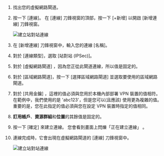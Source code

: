 1. 找出您的虛擬網路閘道。
2. 按一下 [連線]。 在 [連線] 刀鋒視窗的頂部，按一下 [+新增] 以開啟 [新增連線] 刀鋒視窗。
   
    ![建立站對站連線](./media/vpn-gateway-add-site-to-site-connection-s2s-rm-portal-include/connection.png)
3. 在 [新增連線] 刀鋒視窗中，輸入您的連線 [名稱]。 
4. 對於 [連線類型]，選取 [站對站 (IPSec)]。
5. 對於 [虛擬網路閘道] ，因為您正從此閘道連線，所以值是固定的。
6. 對於 [區域網路閘道]，按一下 [選擇區域網路閘道] 並選取要使用的區域網路閘道。 
7. 對於 [共用金鑰] ，這裡的值必須與您用於本機內部部署 VPN 裝置的值相符。 在範例中，我們使用的是 'abc123'，但是您可以(且應該) 使用更為複雜的值。 重要的是，您在此指定的值必須與您在設定 VPN 裝置時指定的值相同。
8. **訂用帳戶**、**資源群組**和**位置**的其餘值是固定的。
9. 按一下 [確定]  來建立連線。 您會看到畫面上閃爍「正在建立連線」  。
10. 連線完成時，它會出現在虛擬網路閘道的 [連線] 刀鋒視窗中。
    
    ![建立站對站連線](./media/vpn-gateway-add-site-to-site-connection-s2s-rm-portal-include/connectionstatus450.png)

